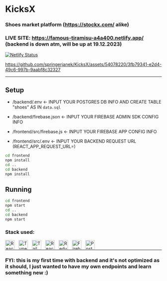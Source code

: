 # KicksX

### Shoes market platform (https://stockx.com/ alike)

### LIVE SITE: https://famous-tiramisu-a4a400.netlify.app/ (backend is down atm, will be up at 19.12.2023)

[![Netlify Status](https://api.netlify.com/api/v1/badges/f7fb3008-4307-487a-b979-a8961b4e537b/deploy-status)](https://app.netlify.com/sites/famous-tiramisu-a4a400/deploys)

https://github.com/springerjanek/KicksX/assets/54078220/3fb79341-e2d4-49c6-997b-9aabf8c32327

---

## Setup

- /backend/.env <- INPUT YOUR POSTGRES DB INFO AND CREATE TABLE "shoes" AS IN `data.sql`

- /backend/firebase.json <- INPUT YOUR FIREBASE ADMIN SDK CONFIG INFO

- /frontend/src/firebase.js <- INPUT YOUR FIREBASE APP CONFIG INFO

- /frontend/src/.env <- INPUT YOUR BACKEND REQUEST URL (REACT_APP_REQUEST_URL=)

```bash
cd frontend
npm install
cd ..
cd backend
npm install
```

## Running

```bash
cd frontend
npm start
cd ..
cd backend
npm start
```

### Stack used:

<img align="left" alt="React" width="30px" style="padding-right:10px;" src="https://cdn.jsdelivr.net/gh/devicons/devicon/icons/react/react-original.svg" />   
<img align="left" alt="TypeScript" width="30px" style="padding-right:10px;" src="https://cdn.jsdelivr.net/gh/devicons/devicon/icons/typescript/typescript-plain.svg" />
<img align="left" alt="TailwindCSS" width="30px" style="padding-right:10px;" src="https://cdn.jsdelivr.net/gh/devicons/devicon/icons/tailwindcss/tailwindcss-plain.svg" />    
<img align="left" alt="ReactQuery" width="30px" style="padding-right:10px;" src="https://vectorwiki.com/images/Skj0l__react-query-icon.svg" />
<img align="left" alt="Redux" width="30px" style="padding-right:10px;" src="https://cdn.jsdelivr.net/gh/devicons/devicon/icons/redux/redux-original.svg" />    
<img  align="left" alt="Firebase" width="30px" style="padding-right:10px;" src="https://cdn.jsdelivr.net/gh/devicons/devicon/icons/firebase/firebase-plain.svg" />
<img align="left" alt="Postgresql" width="30px" style="padding-right:10px;" src="https://cdn.jsdelivr.net/gh/devicons/devicon/icons/postgresql/postgresql-plain.svg"/>

<br />

---


### FYI: this is my first time with backend and it's not optimized as it should, I just wanted to have my own endpoints and learn something new :)
